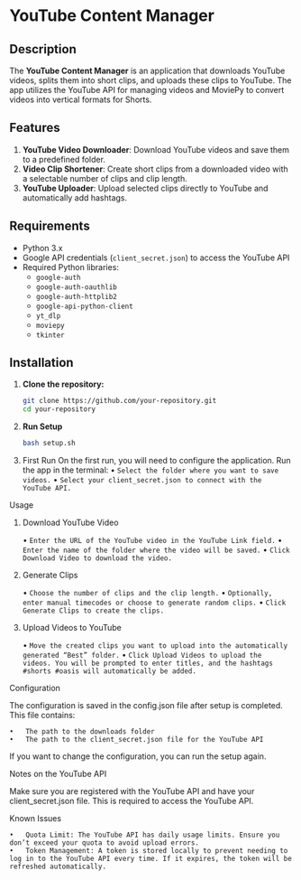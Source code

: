 # YouTube Content Manager

## Description

The **YouTube Content Manager** is an application that downloads YouTube videos, splits them into short clips, and uploads these clips to YouTube. The app utilizes the YouTube API for managing videos and MoviePy to convert videos into vertical formats for Shorts.

## Features

1. **YouTube Video Downloader**: Download YouTube videos and save them to a predefined folder.
2. **Video Clip Shortener**: Create short clips from a downloaded video with a selectable number of clips and clip length.
3. **YouTube Uploader**: Upload selected clips directly to YouTube and automatically add hashtags.

## Requirements

- Python 3.x
- Google API credentials (`client_secret.json`) to access the YouTube API
- Required Python libraries:
  - `google-auth`
  - `google-auth-oauthlib`
  - `google-auth-httplib2`
  - `google-api-python-client`
  - `yt_dlp`
  - `moviepy`
  - `tkinter`

## Installation

1. **Clone the repository:**

   ```bash
   git clone https://github.com/your-repository.git
   cd your-repository

2.	**Run Setup**
    ```bash
    bash setup.sh

3.	First Run
On the first run, you will need to configure the application. Run the app in the terminal:
	•	`Select the folder where you want to save videos.`
	•	`Select your client_secret.json to connect with the YouTube API.`

Usage

1. Download YouTube Video

	•	`Enter the URL of the YouTube video in the YouTube Link field.`
	•	`Enter the name of the folder where the video will be saved.`
	•	`Click Download Video to download the video.`

2. Generate Clips

	•	`Choose the number of clips and the clip length.`
	•	`Optionally, enter manual timecodes or choose to generate random clips.`
	•	`Click Generate Clips to create the clips.`

3. Upload Videos to YouTube

	•	`Move the created clips you want to upload into the automatically generated “Best” folder.`
	•	`Click Upload Videos to upload the videos. You will be prompted to enter titles, and the hashtags #shorts #oasis will automatically be added.`

Configuration

The configuration is saved in the config.json file after setup is completed. This file contains:

	•	The path to the downloads folder
	•	The path to the client_secret.json file for the YouTube API

If you want to change the configuration, you can run the setup again.

Notes on the YouTube API

Make sure you are registered with the YouTube API and have your client_secret.json file. This is required to access the YouTube API.

Known Issues

	•	Quota Limit: The YouTube API has daily usage limits. Ensure you don’t exceed your quota to avoid upload errors.
	•	Token Management: A token is stored locally to prevent needing to log in to the YouTube API every time. If it expires, the token will be refreshed automatically.



